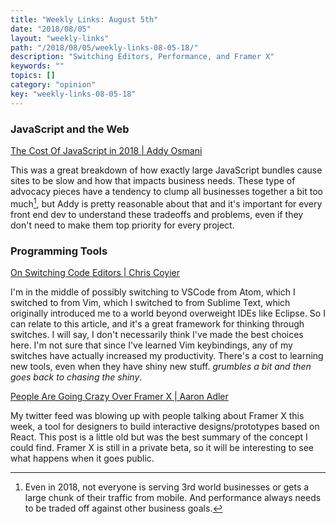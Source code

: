 ```yaml
---
title: "Weekly Links: August 5th"
date: "2018/08/05"
layout: "weekly-links"
path: "/2018/08/05/weekly-links-08-05-18/"
description: "Switching Editors, Performance, and Framer X"
keywords: ""
topics: []
category: "opinion"
key: "weekly-links-08-05-18"
---
```



### JavaScript and the Web

[The Cost Of JavaScript in 2018 | Addy Osmani](https://medium.com/@addyosmani/the-cost-of-javascript-in-2018-7d8950fbb5d4)

This was a great breakdown of how exactly large JavaScript bundles cause sites to be slow and how that impacts business needs.  These type of advocacy pieces have a tendency to clump all businesses together a bit too much[^1], but Addy is pretty reasonable about that and it's important for every front end dev to understand these tradeoffs and problems, even if they don't need to make them top priority for every project.

### Programming Tools

[On Switching Code Editors | Chris Coyier](https://css-tricks.com/on-switching-code-editors/)

I'm in the middle of possibly switching to VSCode from Atom, which I switched to from Vim, which I switched to from Sublime Text, which originally introduced me to a world beyond overweight IDEs like Eclipse.  So I can relate to this article, and it's a great framework for thinking through switches.  I will say, I don't necessarily think I've made the best choices here.  I'm not sure that since I've learned Vim keybindings, any of my switches have actually increased my productivity.  There's a cost to learning new tools, even when they have shiny new stuff. *grumbles a bit and then goes back to chasing the shiny*.


[People Are Going Crazy Over Framer X | Aaron Adler](https://blog.prototypr.io/people-are-going-crazy-over-framer-x-9576448daa18)

My twitter feed was blowing up with people talking about Framer X this week, a tool for designers to build interactive designs/prototypes based on React.  This post is a little old but was the best summary of the concept I could find.  Framer X is still in a private beta, so it will be interesting to see what happens when it goes public.

[^1]: Even in 2018, not everyone is serving 3rd world businesses or gets a large chunk of their traffic from mobile.  And performance always needs to be traded off against other business goals.
